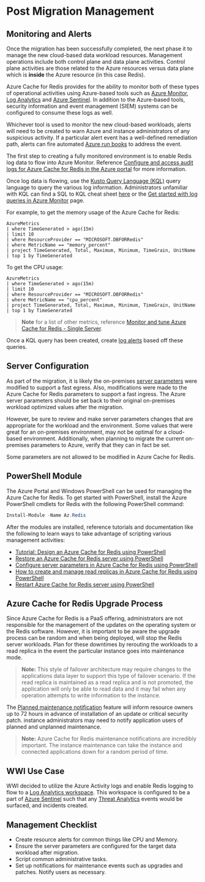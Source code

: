 # Post Migration Management

## Monitoring and Alerts

Once the migration has been successfully completed, the next phase it to manage the new cloud-based data workload resources. Management operations include both control plane and data plane activities. Control plane activities are those related to the Azure resources versus data plane which is **inside** the Azure resource (in this case Redis).

Azure Cache for Redis provides for the ability to monitor both of these types of operational activities using Azure-based tools such as [Azure Monitor](https://docs.microsoft.com/en-us/azure/azure-monitor/overview), [Log Analytics](https://docs.microsoft.com/en-us/azure/azure-monitor/platform/design-logs-deployment) and [Azure Sentinel](https://docs.microsoft.com/en-us/azure/sentinel/overview). In addition to the Azure-based tools, security information and event management (SIEM) systems can be configured to consume these logs as well.

Whichever tool is used to monitor the new cloud-based workloads, alerts will need to be created to warn Azure and instance administrators of any suspicious activity. If a particular alert event has a well-defined remediation path, alerts can fire automated [Azure run books](https://docs.microsoft.com/en-us/azure/automation/automation-quickstart-create-runbook) to address the event.

The first step to creating a fully monitored environment is to enable Redis log data to flow into Azure Monitor.  Reference [Configure and access audit logs for Azure Cache for Redis in the Azure portal](https://docs.microsoft.com/en-us/azure/Redis/howto-configure-audit-logs-portal) for more information.

Once log data is flowing, use the [Kusto Query Language (KQL)](https://docs.microsoft.com/en-us/azure/data-explorer/kusto/query/) query language to query the various log information. Administrators unfamiliar with KQL can find a SQL to KQL cheat sheet [here](https://docs.microsoft.com/en-us/azure/data-explorer/kusto/query/sqlcheatsheet) or the [Get started with log queries in Azure Monitor](https://docs.microsoft.com/en-us/azure/azure-monitor/log-query/get-started-queries) page.

For example, to get the memory usage of the Azure Cache for Redis:

```kql
AzureMetrics
| where TimeGenerated > ago(15m)
| limit 10
| where ResourceProvider == "MICROSOFT.DBFORRedis"
| where MetricName == "memory_percent"
| project TimeGenerated, Total, Maximum, Minimum, TimeGrain, UnitName
| top 1 by TimeGenerated
```

To get the CPU usage:

```kql
AzureMetrics
| where TimeGenerated > ago(15m)
| limit 10
| where ResourceProvider == "MICROSOFT.DBFORRedis"
| where MetricName == "cpu_percent"
| project TimeGenerated, Total, Maximum, Minimum, TimeGrain, UnitName
| top 1 by TimeGenerated
```

> **Note** for a list of other metrics, reference [Monitor and tune Azure Cache for Redis - Single Server](https://docs.microsoft.com/en-us/azure/Redis/concepts-monitoring).

Once a KQL query has been created, create [log alerts](https://docs.microsoft.com/en-us/azure/azure-monitor/platform/alerts-unified-log) based off these queries.

## Server Configuration

As part of the migration, it is likely the on-premises [server parameters](https://docs.microsoft.com/en-us/azure/Redis/concepts-server-parameters) were modified to support a fast egress. Also, modifications were made to the Azure Cache for Redis parameters to support a fast ingress. The Azure server parameters should be set back to their original on-premises workload optimized values after the migration.

However, be sure to review and make server parameters changes that are appropriate for the workload and the environment. Some values that were great for an on-premises environment, may not be optimal for a cloud-based environment. Additionally, when planning to migrate the current on-premises parameters to Azure, verify that they can in fact be set.  

Some parameters are not allowed to be modified in Azure Cache for Redis.

## PowerShell Module

The Azure Portal and Windows PowerShell can be used for managing the Azure Cache for Redis. To get started with PowerShell, install the Azure PowerShell cmdlets for Redis with the following PowerShell command:

```PowerShell
Install-Module -Name Az.Redis
```

After the modules are installed, reference tutorials and documentation like the following to learn ways to take advantage of scripting various management activities:

- [Tutorial: Design an Azure Cache for Redis using PowerShell](https://docs.microsoft.com/en-us/azure/Redis/tutorial-design-instance-using-powershell)
- [Restore an Azure Cache for Redis server using PowerShell](https://docs.microsoft.com/en-us/powershell/module/az.Redis/restore-azRedisserver?view=azps-5.8.0)
- [Configure server parameters in Azure Cache for Redis using PowerShell](https://docs.microsoft.com/en-us/powershell/module/az.Redis/update-azRedisconfiguration?view=azps-5.8.0)
- [How to create and manage read replicas in Azure Cache for Redis using PowerShell](https://docs.microsoft.com/en-us/powershell/module/az.Redis/new-azRedisreplica?view=azps-5.8.0)
- [Restart Azure Cache for Redis server using PowerShell](https://docs.microsoft.com/en-us/powershell/module/az.Redis/restart-azRedisserver?view=azps-5.8.0)

## Azure Cache for Redis Upgrade Process

Since Azure Cache for Redis is a PaaS offering, administrators are not responsible for the management of the updates on the operating system or the Redis software. However, it is important to be aware the upgrade process can be random and when being deployed, will stop the Redis server workloads. Plan for these downtimes by rerouting the workloads to a read replica in the event the particular instance goes into maintenance mode.

> **Note:** This style of failover architecture may require changes to the applications data layer to support this type of failover scenario. If the read replica is maintained as a read replica and is not promoted, the application will only be able to read data and it may fail when any operation attempts to write information to the instance.

The [Planned maintenance notification](https://docs.microsoft.com/en-us/azure/Redis/concepts-planned-maintenance-notification) feature will inform resource owners up to 72 hours in advance of installation of an update or critical security patch.  instance administrators may need to notify application users of planned and unplanned maintenance.

> **Note:** Azure Cache for Redis maintenance notifications are incredibly important.  The instance maintenance can take the instance and connected applications down for a random period of time.

## WWI Use Case

WWI decided to utilize the Azure Activity logs and enable Redis logging to flow to a [Log Analytics workspace](https://docs.microsoft.com/en-us/azure/azure-monitor/platform/design-logs-deployment). This workspace is configured to be a part of [Azure Sentinel](https://docs.microsoft.com/en-us/azure/sentinel/) such that any [Threat Analytics](https://docs.microsoft.com/en-us/azure/Redis/concepts-data-access-and-security-threat-protection) events would be surfaced, and incidents created.

## Management Checklist

- Create resource alerts for common things like CPU and Memory.
- Ensure the server parameters are configured for the target data workload after migration.
- Script common administrative tasks.
- Set up notifications for maintenance events such as upgrades and patches. Notify users as necessary.
